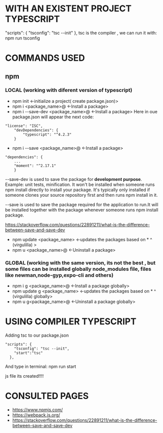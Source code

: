 # WITH AN EXISTENT PROJECT TYPESCRIPT 
"scripts": {
    "tsconfig": "tsc --init"
  },
tsc is the compiler , we can run it with: npm run tsconfig

# COMMANDS USED

## npm
### LOCAL (working with diferent version of typescript)
- npm init <-initialize a project( create package.json)>
- npm i <package_name>@<version>  <-Install a package>
- npm i --save-dev <package_name>@<version>  <-Install a package>
Here in oue package.json will appear the next code:
```
"license": "ISC",
    "devDependencies": {
        "typescript": "^4.2.3"
    }
```

- npm i --save <package_name>@<version>  <-Install a package>

```
"dependencies": {
    ...
    "moment": "^2.17.1"
    }
```
    

--save-dev is used to save the package for **development purpose**. Example: unit tests, minification.
It won't be installed when someone runs npm install directly to install your package. It's typically only installed if someone clones your source repository first and then runs npm install in it.

--save is used to save the package required for the application to run.It will be installed together with the package whenever someone runs npm install package.

https://stackoverflow.com/questions/22891211/what-is-the-difference-between-save-and-save-dev

- npm update <package_name>    <-updates the packages based on * ^ (virgulilla) >
- npm u <package_name>@<version>  <-Uninstall a package>
### GLOBAL (working with the same version, its not the best , but some files can be installed globally node_modules file, files like newman,node-gyp,expo-cli and others)
- npm i g <package_name>@<version>  <-Install a package globally>
- npm update g <package_name>    <-updates the packages based on * ^ (virgulilla) globally>
- npm u g<package_name>@<version>  <-Uninstall a package globally>

# USING COMPILER TYPESCRIPT
Adding tsc to our package.json
```
"scripts": {
    "tsconfig": "tsc --init",
    "start":"tsc"
  },
```
And type in terminal: npm run start

js file its created!!!!

# CONSULTED PAGES

- https://www.npmjs.com/
- https://webpack.js.org/
- https://stackoverflow.com/questions/22891211/what-is-the-difference-between-save-and-save-dev